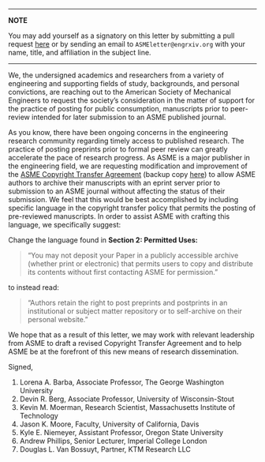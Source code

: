 ----
**NOTE**

You may add yourself as a signatory on this letter by submitting a pull request [here](https://github.com/OpenEngr/engrXiv/blob/gh-pages/_drafts/open-letter-ASME.md) or by sending an email to `ASMEletter@engrxiv.org` with your name, title, and affiliation in the subject line.

----

We, the undersigned academics and researchers from a variety of engineering and supporting fields of study, backgrounds, and personal convictions, are reaching out to the American Society of Mechanical Engineers to request the society’s consideration in the matter of support for the practice of posting for public consumption, manuscripts prior to peer-review intended for later submission to an ASME published journal. 
 
As you know, there have been ongoing concerns in the engineering research community regarding timely access to published research. The practice of posting preprints prior to formal peer review can greatly accelerate the pace of research progress. As ASME is a major publisher in the engineering field, we are requesting modification and improvement of the [ASME Copyright Transfer Agreement](http://journaltool.asme.org/Help/AuthorHelp/WebHelp/1903.pdf) (backup copy [here](https://github.com/OpenEngr/engrXiv/raw/master/pdfs/ASME_1903_retrieved20170220.pdf)) to allow ASME authors to archive their manuscripts with an eprint server prior to submission to an ASME journal without affecting the status of their submission. We feel that this would be best accomplished by including specific language in the copyright transfer policy that permits the posting of pre-reviewed manuscripts. In order to assist ASME with crafting this language, we specifically suggest:
 
Change the language found in **Section 2: Permitted Uses:**
 
> “You may not deposit your Paper in a publicly accessible archive (whether print or electronic) that permits users to copy and distribute its contents without first contacting ASME for permission.” 
 
to instead read:
 
>“Authors retain the right to post preprints and postprints in an institutional or subject matter repository or to self-archive on their personal website.”
 
We hope that as a result of this letter, we may work with relevant leadership from ASME to draft a revised Copyright Transfer Agreement and to help ASME be at the forefront of this new means of research dissemination.

Signed,

1. Lorena A. Barba, Associate Professor, The George Washington University  
1. Devin R. Berg, Associate Professor, University of Wisconsin-Stout  
1. Kevin M. Moerman, Research Scientist, Massachusetts Institute of Technology  
1. Jason K. Moore, Faculty, University of California, Davis  
1. Kyle E. Niemeyer, Assistant Professor, Oregon State University  
1. Andrew Phillips, Senior Lecturer, Imperial College London  
1. Douglas L. Van Bossuyt, Partner, KTM Research LLC  
